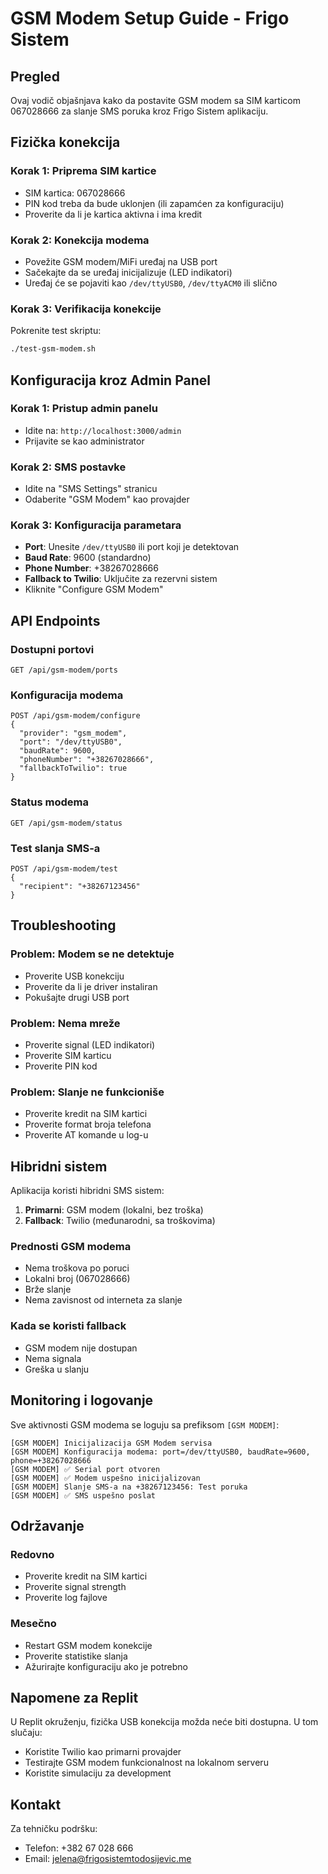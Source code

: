 # GSM Modem Setup Guide - Frigo Sistem

## Pregled

Ovaj vodič objašnjava kako da postavite GSM modem sa SIM karticom 067028666 za slanje SMS poruka kroz Frigo Sistem aplikaciju.

## Fizička konekcija

### Korak 1: Priprema SIM kartice
- SIM kartica: 067028666
- PIN kod treba da bude uklonjen (ili zapamćen za konfiguraciju)
- Proverite da li je kartica aktivna i ima kredit

### Korak 2: Konekcija modema
- Povežite GSM modem/MiFi uređaj na USB port
- Sačekajte da se uređaj inicijalizuje (LED indikatori)
- Uređaj će se pojaviti kao `/dev/ttyUSB0`, `/dev/ttyACM0` ili slično

### Korak 3: Verifikacija konekcije
Pokrenite test skriptu:
```bash
./test-gsm-modem.sh
```

## Konfiguracija kroz Admin Panel

### Korak 1: Pristup admin panelu
- Idite na: `http://localhost:3000/admin`
- Prijavite se kao administrator

### Korak 2: SMS postavke
- Idite na "SMS Settings" stranicu
- Odaberite "GSM Modem" kao provajder

### Korak 3: Konfiguracija parametara
- **Port**: Unesite `/dev/ttyUSB0` ili port koji je detektovan
- **Baud Rate**: 9600 (standardno)
- **Phone Number**: +38267028666
- **Fallback to Twilio**: Uključite za rezervni sistem
- Kliknite "Configure GSM Modem"

## API Endpoints

### Dostupni portovi
```
GET /api/gsm-modem/ports
```

### Konfiguracija modema
```
POST /api/gsm-modem/configure
{
  "provider": "gsm_modem",
  "port": "/dev/ttyUSB0",
  "baudRate": 9600,
  "phoneNumber": "+38267028666",
  "fallbackToTwilio": true
}
```

### Status modema
```
GET /api/gsm-modem/status
```

### Test slanja SMS-a
```
POST /api/gsm-modem/test
{
  "recipient": "+38267123456"
}
```

## Troubleshooting

### Problem: Modem se ne detektuje
- Proverite USB konekciju
- Proverite da li je driver instaliran
- Pokušajte drugi USB port

### Problem: Nema mreže
- Proverite signal (LED indikatori)
- Proverite SIM karticu
- Proverite PIN kod

### Problem: Slanje ne funkcioniše
- Proverite kredit na SIM kartici
- Proverite format broja telefona
- Proverite AT komande u log-u

## Hibridni sistem

Aplikacija koristi hibridni SMS sistem:
1. **Primarni**: GSM modem (lokalni, bez troška)
2. **Fallback**: Twilio (međunarodni, sa troškovima)

### Prednosti GSM modema
- Nema troškova po poruci
- Lokalni broj (067028666)
- Brže slanje
- Nema zavisnost od interneta za slanje

### Kada se koristi fallback
- GSM modem nije dostupan
- Nema signala
- Greška u slanju

## Monitoring i logovanje

Sve aktivnosti GSM modema se loguju sa prefiksom `[GSM MODEM]`:
```
[GSM MODEM] Inicijalizacija GSM Modem servisa
[GSM MODEM] Konfiguracija modema: port=/dev/ttyUSB0, baudRate=9600, phone=+38267028666
[GSM MODEM] ✅ Serial port otvoren
[GSM MODEM] ✅ Modem uspešno inicijalizovan
[GSM MODEM] Slanje SMS-a na +38267123456: Test poruka
[GSM MODEM] ✅ SMS uspešno poslat
```

## Održavanje

### Redovno
- Proverite kredit na SIM kartici
- Proverite signal strength
- Proverite log fajlove

### Mesečno
- Restart GSM modem konekcije
- Proverite statistike slanja
- Ažurirajte konfiguraciju ako je potrebno

## Napomene za Replit

U Replit okruženju, fizička USB konekcija možda neće biti dostupna. U tom slučaju:
- Koristite Twilio kao primarni provajder
- Testirajte GSM modem funkcionalnost na lokalnom serveru
- Koristite simulaciju za development

## Kontakt

Za tehničku podršku:
- Telefon: +382 67 028 666
- Email: jelena@frigosistemtodosijevic.me